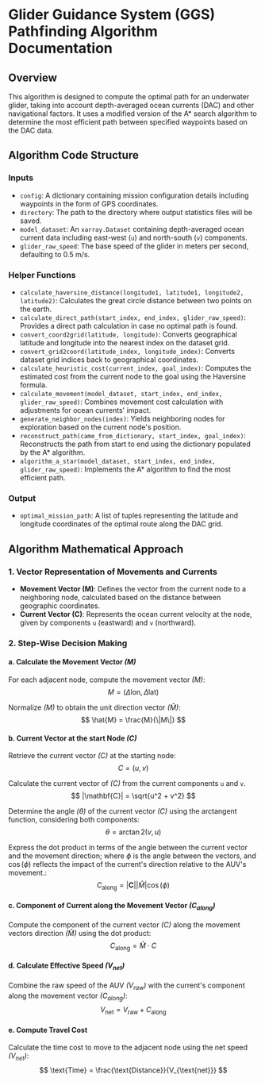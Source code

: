 # Glider Guidance System (GGS) Pathfinding Algorithm Documentation

## Overview
This algorithm is designed to compute the optimal path for an underwater glider, taking into account depth-averaged ocean currents (DAC) and other navigational factors. It uses a modified version of the A* search algorithm to determine the most efficient path between specified waypoints based on the DAC data.

## Algorithm Code Structure

### Inputs
- `config`: A dictionary containing mission configuration details including waypoints in the form of GPS coordinates.
- `directory`: The path to the directory where output statistics files will be saved.
- `model_dataset`: An `xarray.Dataset` containing depth-averaged ocean current data including east-west (`u`) and north-south (`v`) components.
- `glider_raw_speed`: The base speed of the glider in meters per second, defaulting to 0.5 m/s.

### Helper Functions
- `calculate_haversine_distance(longitude1, latitude1, longitude2, latitude2)`: Calculates the great circle distance between two points on the earth.
- `calculate_direct_path(start_index, end_index, glider_raw_speed)`: Provides a direct path calculation in case no optimal path is found.
- `convert_coord2grid(latitude, longitude)`: Converts geographical latitude and longitude into the nearest index on the dataset grid.
- `convert_grid2coord(latitude_index, longitude_index)`: Converts dataset grid indices back to geographical coordinates.
- `calculate_heuristic_cost(current_index, goal_index)`: Computes the estimated cost from the current node to the goal using the Haversine formula.
- `calculate_movement(model_dataset, start_index, end_index, glider_raw_speed)`: Combines movement cost calculation with adjustments for ocean currents' impact.
- `generate_neighbor_nodes(index)`: Yields neighboring nodes for exploration based on the current node's position.
- `reconstruct_path(came_from_dictionary, start_index, goal_index)`: Reconstructs the path from start to end using the dictionary populated by the A* algorithm.
- `algorithm_a_star(model_dataset, start_index, end_index, glider_raw_speed)`: Implements the A* algorithm to find the most efficient path.
### Output
- `optimal_mission_path`: A list of tuples representing the latitude and longitude coordinates of the optimal route along the DAC grid.

## Algorithm Mathematical Approach

### 1. **Vector Representation of Movements and Currents**

- **Movement Vector (M)**: Defines the vector from the current node to a neighboring node, calculated based on the distance between geographic coordinates.
- **Current Vector (C)**: Represents the ocean current velocity at the node, given by components `u` (eastward) and `v` (northward).

### 2. **Step-Wise Decision Making**

#### a. **Calculate the Movement Vector *(M)***

For each adjacent node, compute the movement vector *(M)*:
$$ M = (\Delta \text{lon}, \Delta \text{lat}) $$

Normalize *(M)* to obtain the unit direction vector *($\hat{M}$)*:
$$ \hat{M} = \frac{M}{\|M\|} $$

#### b. **Current Vector at the start Node *(C)***

Retrieve the current vector *(C)* at the starting node:
$$ C = (u, v) $$

Calculate the current vector of *(C)* from the current components `u` and `v`.
$$ |\mathbf{C}| = \sqrt{u^2 + v^2} $$

Determine the angle *(θ)* of the current vector *(C)* using the arctangent function, considering both components:
$$ \theta = \arctan2(v, u) $$

Express the dot product in terms of the angle between the current vector and the movement direction; where $\phi$ is the angle between the vectors, and $\cos(\phi)$ reflects the impact of the current's direction relative to the AUV's movement.:
$$ C_{\text{along}} = |\mathbf{C}| |\hat{M}| \cos(\phi) $$

#### c. **Component of Current along the Movement Vector *($C_{\text{along}}$)***

Compute the component of the current vector *(C)* along the movement vectors direction *($\hat{M}$)* using the dot product:
$$ C_{\text{along}} = \hat{M} \cdot C $$

#### d. **Calculate Effective Speed *($V_{\text{net}}$)***

Combine the raw speed of the AUV *($V_{\text{raw}}$)* with the current's component along the movement vector *($C_{\text{along}}$)*:
$$ V_{\text{net}} = V_{\text{raw}} + C_{\text{along}} $$

#### e. **Compute Travel Cost**

Calculate the time cost to move to the adjacent node using the net speed *($V_{\text{net}}$)*:
$$ \text{Time} = \frac{\text{Distance}}{V_{\text{net}}} $$
